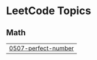 <!---LeetCode Topics Start-->
# LeetCode Topics
## Math
|  |
| ------- |
| [0507-perfect-number](https://github.com/RupenParthu/LeetCode/tree/master/0507-perfect-number) |
<!---LeetCode Topics End-->
